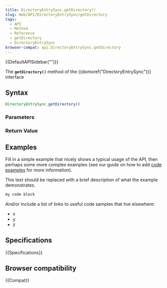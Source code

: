 ```yaml
---
title: DirectoryEntrySync.getDirectory()
slug: Web/API/DirectoryEntrySync/getDirectory
tags:
  - API
  - Method
  - Reference
  - getDirectory
  - DirectoryEntrySync
browser-compat: api.DirectoryEntrySync.getDirectory
---
```

{{DefaultAPISidebar("")}}

The **`getDirectory()`** method of the {{domxref("DirectoryEntrySync")}} interface 

## Syntax

```js
DirectoryEntrySync.getDirectory()
```

### Parameters



### Return Value



## Examples

Fill in a simple example that nicely shows a typical usage of the API, then perhaps some more complex examples (see our guide on how to add [code examples](/en-US/docs/MDN/Contribute/Structures/Code_examples) for more information).

This text should be replaced with a brief description of what the example demonstrates.

```js
my code block
```

And/or include a list of links to useful code samples that live elsewhere:

*   x
*   y
*   z

## Specifications

{{Specifications}}

## Browser compatibility

{{Compat}}

